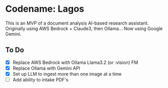 # Codename: Lagos

This is an MVP of a document analysis AI-based research assistant. Originally using AWS Bedrock + Claude3, then Ollama... Now using Google Gemini.

## To Do
- [X] Replace AWS Bedrock with Ollama Llama3.2 (or :vision) FM
- [X] Replace Ollama with Gemini API
- [X] Set up LLM to ingest more than one image at a time
- [ ] Add ability to intake PDF's